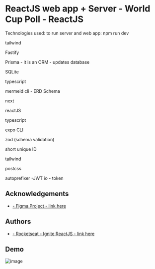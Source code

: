 
# ReactJS web app + Server - World Cup Poll - ReactJS    


Technologies used:
to run server and web app: npm run dev

tailwind

Fastify

Prisma - it is an ORM - updates database

SQLite

typescript

mermeid cli - ERD Schema

next

reactJS

typescript

expo CLI

zod (schema validation)

short unique ID

tailwind

postcss

autoprefixer -JWT io - token









## Acknowledgements

 - [- Figma Project - link here ](https://www.figma.com/file/CqThWSEzNCQOsieC9DVhY8/Bol%C3%A3o-da-Copa-(Community)?node-id=1%3A2)
 



 


## Authors

- [- Rocketseat - Ignite ReactJS - link here ](https://app.rocketseat.com.br/ignite/react-js)
 





## Demo


![image](https://user-images.githubusercontent.com/63982700/200186049-219b3a1e-e0f0-4dc7-b20d-434125f5492a.png)
